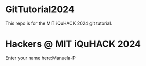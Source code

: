 # GitTutorial2024
This repo is for the MIT iQuHACK 2024 git tutorial. 

# Hackers @ MIT iQuHACK 2024 

Enter your name here:Manuela-P

